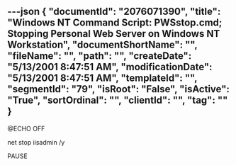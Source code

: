 ---json
{
  "documentId": "2076071390",
  "title": "Windows NT Command Script: PWSstop.cmd; Stopping Personal Web Server on Windows NT Workstation",
  "documentShortName": "",
  "fileName": "",
  "path": "",
  "createDate": "5/13/2001 8:47:51 AM",
  "modificationDate": "5/13/2001 8:47:51 AM",
  "templateId": "",
  "segmentId": "79",
  "isRoot": "False",
  "isActive": "True",
  "sortOrdinal": "",
  "clientId": "",
  "tag": ""
}
---

@ECHO OFF

net stop iisadmin /y

PAUSE
